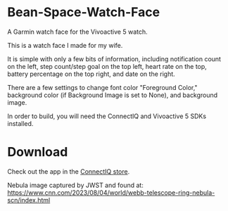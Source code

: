 # Bean-Space-Watch-Face
 A Garmin watch face for the Vivoactive 5 watch.

This is a watch face I made for my wife.

It is simple with only a few bits of information, including notification count on the left, step count/step goal on the top left, heart rate on the top, battery percentage on the top right, and date on the right.

There are a few settings to change font color "Foreground Color," background color (if Background Image is set to None), and background image.

In order to build, you will need the ConnectIQ and Vivoactive 5 SDKs installed.

# Download
Check out the app in the [ConnectIQ store](https://apps.garmin.com/apps/90f9c998-8bb9-4b57-98e3-08550696dec6?tid=0).

Nebula image captured by JWST and found at:
https://www.cnn.com/2023/08/04/world/webb-telescope-ring-nebula-scn/index.html
